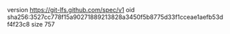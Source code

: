 version https://git-lfs.github.com/spec/v1
oid sha256:3527cc778f15a90271889213828a3450f5b8775d33f1cceae1aefb53df4f23c8
size 757
